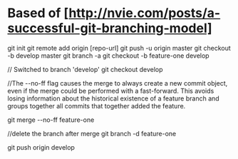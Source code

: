# Based of [http://nvie.com/posts/a-successful-git-branching-model]

git init
git remote add origin [repo-url]
git push -u origin master
git checkout -b develop master
git branch -a
git checkout -b feature-one develop

// Switched to branch 'develop'
git checkout develop

//The --no-ff flag causes the merge to always create a new commit object, even if the merge could be performed with a fast-forward. This avoids losing information about the historical existence of a feature branch and groups together all commits that together added the feature.

git merge --no-ff feature-one

//delete the branch after merge
git branch -d feature-one

git push origin develop
